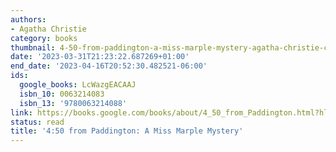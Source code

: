 ```yaml
---
authors:
- Agatha Christie
category: books
thumbnail: 4-50-from-paddington-a-miss-marple-mystery-agatha-christie-cover.jpg
date: '2023-03-31T21:23:22.687269+01:00'
end_date: '2023-04-16T20:52:30.482521-06:00'
ids:
  google_books: LcWazgEACAAJ
  isbn_10: 0063214083
  isbn_13: '9780063214088'
link: https://books.google.com/books/about/4_50_from_Paddington.html?hl=&id=LcWazgEACAAJ
status: read
title: '4:50 from Paddington: A Miss Marple Mystery'
---
```

